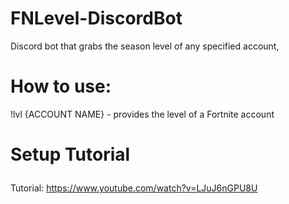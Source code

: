 # FNLevel-DiscordBot
Discord bot that grabs the season level of any specified account,

# How to use:
!lvl {ACCOUNT NAME} - provides the level of a Fortnite account

# Setup Tutorial</p>
Tutorial: https://www.youtube.com/watch?v=LJuJ6nGPU8U
